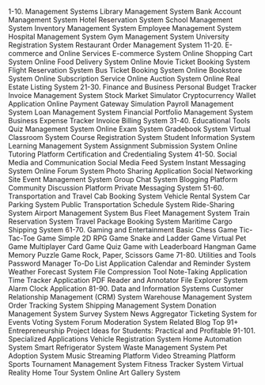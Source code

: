 1-10. Management Systems
Library Management System
Bank Account Management System
Hotel Reservation System
School Management System
Inventory Management System
Employee Management System
Hospital Management System
Gym Management System
University Registration System
Restaurant Order Management System
11-20. E-commerce and Online Services
E-commerce System
Online Shopping Cart System
Online Food Delivery System
Online Movie Ticket Booking System
Flight Reservation System
Bus Ticket Booking System
Online Bookstore System
Online Subscription Service
Online Auction System
Online Real Estate Listing System
21-30. Finance and Business
Personal Budget Tracker
Invoice Management System
Stock Market Simulator
Cryptocurrency Wallet Application
Online Payment Gateway Simulation
Payroll Management System
Loan Management System
Financial Portfolio Management System
Business Expense Tracker
Invoice Billing System
31-40. Educational Tools
Quiz Management System
Online Exam System
Gradebook System
Virtual Classroom System
Course Registration System
Student Information System
Learning Management System
Assignment Submission System
Online Tutoring Platform
Certification and Credentialing System
41-50. Social Media and Communication
Social Media Feed System
Instant Messaging System
Online Forum System
Photo Sharing Application
Social Networking Site
Event Management System
Group Chat System
Blogging Platform
Community Discussion Platform
Private Messaging System
51-60. Transportation and Travel
Cab Booking System
Vehicle Rental System
Car Parking System
Public Transportation Schedule System
Ride-Sharing System
Airport Management System
Bus Fleet Management System
Train Reservation System
Travel Package Booking System
Maritime Cargo Shipping System
61-70. Gaming and Entertainment
Basic Chess Game
Tic-Tac-Toe Game
Simple 2D RPG Game
Snake and Ladder Game
Virtual Pet Game
Multiplayer Card Game
Quiz Game with Leaderboard
Hangman Game
Memory Puzzle Game
Rock, Paper, Scissors Game
71-80. Utilities and Tools
Password Manager
To-Do List Application
Calendar and Reminder System
Weather Forecast System
File Compression Tool
Note-Taking Application
Time Tracker Application
PDF Reader and Annotator
File Explorer System
Alarm Clock Application
81-90. Data and Information Systems
Customer Relationship Management (CRM) System
Warehouse Management System
Order Tracking System
Shipping Management System
Donation Management System
Survey System
News Aggregator
Ticketing System for Events
Voting System
Forum Moderation System
Related Blog  Top 91+ Entrepreneurship Project Ideas for Students: Practical and Profitable
91-101. Specialized Applications
Vehicle Registration System
Home Automation System
Smart Refrigerator System
Waste Management System
Pet Adoption System
Music Streaming Platform
Video Streaming Platform
Sports Tournament Management System
Fitness Tracker System
Virtual Reality Home Tour System
Online Art Gallery System
